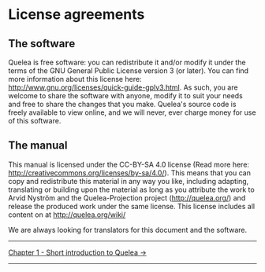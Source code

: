 # License agreements

## The software

Quelea is free software: you can redistribute it and/or modify it under
the terms of the GNU General Public License version 3 (or later). You
can find more information about this license here:
<http://www.gnu.org/licenses/quick-guide-gplv3.html>. As such, you are
welcome to share the software with anyone, modify it to suit your needs
and free to share the changes that you make. Quelea's source code is
freely available to view online, and we will never, ever charge money
for use of this software.

## The manual

This manual is licensed under the CC-BY-SA 4.0 license (Read more here:
<http://creativecommons.org/licenses/by-sa/4.0/>). This means that you
can copy and redistribute this material in any way you like, including
adapting, translating or building upon the material as long as you
attribute the work to Arvid Nyström and the Quelea-Projection project
(http://quelea.org/) and release the produced work under the same
license. This license includes all content on at
<http://quelea.org/wiki/>

We are always looking for translators for this document and the
software.

-----
[Chapter 1 - Short introduction to Quelea →](Short_introduction_to_Quelea "Short introduction to Quelea")

---
